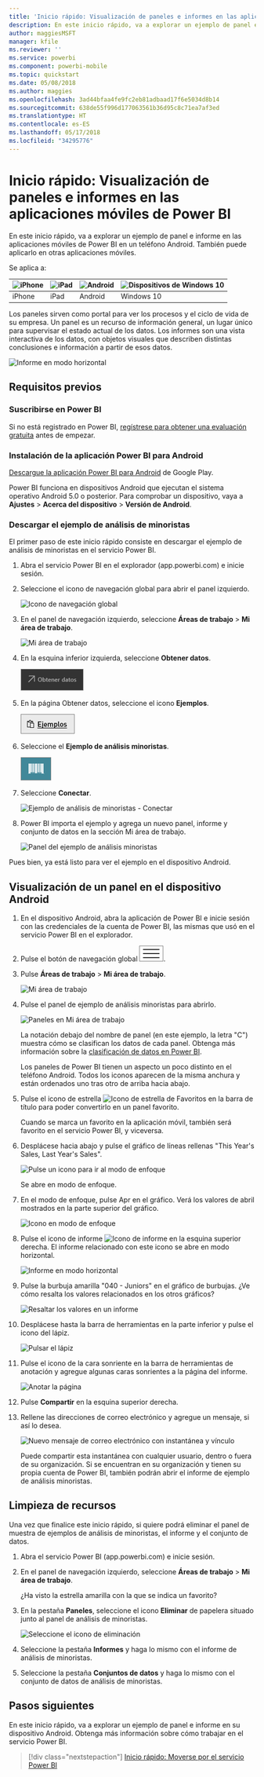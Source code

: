```yaml
---
title: 'Inicio rápido: Visualización de paneles e informes en las aplicaciones móviles de Power BI'
description: En este inicio rápido, va a explorar un ejemplo de panel e informe en las aplicaciones móviles de Power BI.
author: maggiesMSFT
manager: kfile
ms.reviewer: ''
ms.service: powerbi
ms.component: powerbi-mobile
ms.topic: quickstart
ms.date: 05/08/2018
ms.author: maggies
ms.openlocfilehash: 3ad44bfaa4fe9fc2eb81adbaad17f6e5034d8b14
ms.sourcegitcommit: 638de55f996d177063561b36d95c8c71ea7af3ed
ms.translationtype: HT
ms.contentlocale: es-ES
ms.lasthandoff: 05/17/2018
ms.locfileid: "34295776"
---
```

# <a name="quickstart-explore-dashboards-and-reports-in-the-power-bi-mobile-apps"></a>Inicio rápido: Visualización de paneles e informes en las aplicaciones móviles de Power BI
En este inicio rápido, va a explorar un ejemplo de panel e informe en las aplicaciones móviles de Power BI en un teléfono Android. También puede aplicarlo en otras aplicaciones móviles. 

Se aplica a:

| ![iPhone](media/mobile-apps-quickstart-view-dashboard-report/iphone-logo-30-px.png) | ![iPad](media/mobile-apps-quickstart-view-dashboard-report/ipad-logo-30-px.png) | ![Android ](media/mobile-apps-quickstart-view-dashboard-report/android-logo-30-px.png) | ![Dispositivos de Windows 10](media/mobile-apps-quickstart-view-dashboard-report/win-10-logo-30-px.png) |
|:--- |:--- |:--- |:--- |
| iPhone | iPad | Android | Windows 10 |

Los paneles sirven como portal para ver los procesos y el ciclo de vida de su empresa. Un panel es un recurso de información general, un lugar único para supervisar el estado actual de los datos. Los informes son una vista interactiva de los datos, con objetos visuales que describen distintas conclusiones e información a partir de esos datos. 

![Informe en modo horizontal](media/mobile-apps-quickstart-view-dashboard-report/power-bi-android-quickstart-report.png)

## <a name="prerequisites"></a>Requisitos previos

### <a name="sign-up-for-power-bi"></a>Suscribirse en Power BI
Si no está registrado en Power BI, [regístrese para obtener una evaluación gratuita](https://app.powerbi.com/signupredirect?pbi_source=web) antes de empezar.

### <a name="install-the-power-bi-for-android-app"></a>Instalación de la aplicación Power BI para Android
[Descargue la aplicación Power BI para Android](http://go.microsoft.com/fwlink/?LinkID=544867) de Google Play.

Power BI funciona en dispositivos Android que ejecutan el sistema operativo Android 5.0 o posterior. Para comprobar un dispositivo, vaya a **Ajustes** > **Acerca del dispositivo** > **Versión de Android**.

### <a name="download-the-retail-analysis-sample"></a>Descargar el ejemplo de análisis de minoristas
El primer paso de este inicio rápido consiste en descargar el ejemplo de análisis de minoristas en el servicio Power BI.

1. Abra el servicio Power BI en el explorador (app.powerbi.com) e inicie sesión.

1. Seleccione el icono de navegación global para abrir el panel izquierdo.

    ![Icono de navegación global](media/mobile-apps-quickstart-view-dashboard-report/power-bi-android-quickstart-global-nav-icon.png)

2. En el panel de navegación izquierdo, seleccione **Áreas de trabajo** > **Mi área de trabajo**.

    ![Mi área de trabajo](media/mobile-apps-quickstart-view-dashboard-report/power-bi-android-quickstart-my-workspace.png)

3. En la esquina inferior izquierda, seleccione **Obtener datos**.
   
    ![Obtener datos](media/mobile-apps-quickstart-view-dashboard-report/power-bi-get-data.png)

3. En la página Obtener datos, seleccione el icono **Ejemplos**.
   
   ![Icono de ejemplos](media/mobile-apps-quickstart-view-dashboard-report/power-bi-samples-icon.png)

4. Seleccione el **Ejemplo de análisis minoristas**.
 
    ![Ejemplo de análisis de venta al por menor](media/mobile-apps-quickstart-view-dashboard-report/power-bi-rs.png)
 
8. Seleccione **Conectar**.  
  
   ![Ejemplo de análisis de minoristas - Conectar](media/mobile-apps-quickstart-view-dashboard-report/retail16.png)
   
5. Power BI importa el ejemplo y agrega un nuevo panel, informe y conjunto de datos en la sección Mi área de trabajo.
   
   ![Panel del ejemplo de análisis minoristas](media/mobile-apps-quickstart-view-dashboard-report/power-bi-service-opportunity-sample.png)

Pues bien, ya está listo para ver el ejemplo en el dispositivo Android.

## <a name="view-a-dashboard-on-your-android-device"></a>Visualización de un panel en el dispositivo Android
1. En el dispositivo Android, abra la aplicación de Power BI e inicie sesión con las credenciales de la cuenta de Power BI, las mismas que usó en el servicio Power BI en el explorador.

1.  Pulse el botón de navegación global ![Botón de navegación global](media/mobile-ipad-app-get-started/power-bi-iphone-global-nav-button.png).

2.  Pulse **Áreas de trabajo** > **Mi área de trabajo**.

    ![Mi área de trabajo](media/mobile-apps-quickstart-view-dashboard-report/power-bi-android-quickstart-workspaces.png)

3. Pulse el panel de ejemplo de análisis minoristas para abrirlo.
 
    ![Paneles en Mi área de trabajo](media/mobile-apps-quickstart-view-dashboard-report/power-bi-android-quickstart-open-retail.png)
   
    La notación debajo del nombre de panel (en este ejemplo, la letra "C") muestra cómo se clasifican los datos de cada panel. Obtenga más información sobre la [clasificación de datos en Power BI](service-data-classification.md).

    Los paneles de Power BI tienen un aspecto un poco distinto en el teléfono Android. Todos los iconos aparecen de la misma anchura y están ordenados uno tras otro de arriba hacia abajo.

4. Pulse el icono de estrella ![Icono de estrella de Favoritos](media/mobile-apps-quickstart-view-dashboard-report/power-bi-android-quickstart-favorite-icon.png) en la barra de título para poder convertirlo en un panel favorito.

    Cuando se marca un favorito en la aplicación móvil, también será favorito en el servicio Power BI, y viceversa.

4. Desplácese hacia abajo y pulse el gráfico de líneas rellenas "This Year's Sales, Last Year's Sales".

    ![Pulse un icono para ir al modo de enfoque](media/mobile-apps-quickstart-view-dashboard-report/power-bi-android-quickstart-tap-tile-fave.png)

    Se abre en modo de enfoque.

7. En el modo de enfoque, pulse Apr en el gráfico. Verá los valores de abril mostrados en la parte superior del gráfico.

    ![Icono en modo de enfoque](media/mobile-apps-quickstart-view-dashboard-report/power-bi-android-quickstart-tile-focus.png)

8. Pulse el icono de informe ![Icono de informe](media/mobile-apps-quickstart-view-dashboard-report/power-bi-android-quickstart-report-icon.png) en la esquina superior derecha. El informe relacionado con este icono se abre en modo horizontal.

    ![Informe en modo horizontal](media/mobile-apps-quickstart-view-dashboard-report/power-bi-android-quickstart-report.png)

9. Pulse la burbuja amarilla "040 - Juniors" en el gráfico de burbujas. ¿Ve cómo resalta los valores relacionados en los otros gráficos? 

    ![Resaltar los valores en un informe](media/mobile-apps-quickstart-view-dashboard-report/power-bi-android-quickstart-cross-highlight.png)

10. Desplácese hasta la barra de herramientas en la parte inferior y pulse el icono del lápiz.

    ![Pulsar el lápiz](media/mobile-apps-quickstart-view-dashboard-report/power-bi-android-quickstart-tap-pencil.png)

11. Pulse el icono de la cara sonriente en la barra de herramientas de anotación y agregue algunas caras sonrientes a la página del informe.
 
    ![Anotar la página](media/mobile-apps-quickstart-view-dashboard-report/power-bi-android-quickstart-annotate.png)

12. Pulse **Compartir** en la esquina superior derecha.

1. Rellene las direcciones de correo electrónico y agregue un mensaje, si así lo desea.  

    ![Nuevo mensaje de correo electrónico con instantánea y vínculo](media/mobile-apps-quickstart-view-dashboard-report/power-bi-android-quickstart-send-snapshot.png)

    Puede compartir esta instantánea con cualquier usuario, dentro o fuera de su organización. Si se encuentran en su organización y tienen su propia cuenta de Power BI, también podrán abrir el informe de ejemplo de análisis minoristas.

## <a name="clean-up-resources"></a>Limpieza de recursos

Una vez que finalice este inicio rápido, si quiere podrá eliminar el panel de muestra de ejemplos de análisis de minoristas, el informe y el conjunto de datos.

1. Abra el servicio Power BI (app.powerbi.com) e inicie sesión.

2. En el panel de navegación izquierdo, seleccione **Áreas de trabajo** > **Mi área de trabajo**.

    ¿Ha visto la estrella amarilla con la que se indica un favorito?

3. En la pestaña **Paneles**, seleccione el icono **Eliminar** de papelera situado junto al panel de análisis de minoristas.

    ![Seleccione el icono de eliminación](media/mobile-apps-quickstart-view-dashboard-report/power-bi-android-quickstart-delete-retail.png)

4. Seleccione la pestaña **Informes** y haga lo mismo con el informe de análisis de minoristas.

5. Seleccione la pestaña **Conjuntos de datos** y haga lo mismo con el conjunto de datos de análisis de minoristas.


## <a name="next-steps"></a>Pasos siguientes

En este inicio rápido, va a explorar un ejemplo de panel e informe en su dispositivo Android. Obtenga más información sobre cómo trabajar en el servicio Power BI. 

> [!div class="nextstepaction"]
> [Inicio rápido: Moverse por el servicio Power BI](service-the-new-power-bi-experience.md)

